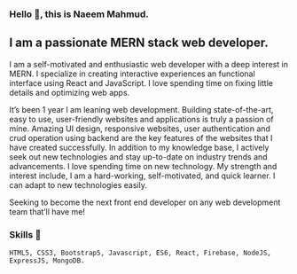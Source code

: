 ### Hello 👋, this is Naeem Mahmud.
## I am a passionate MERN stack web developer.

I am a self-motivated and enthusiastic web developer with a deep interest in MERN. I specialize in creating interactive experiences an functional interface using React and JavaScript. I love spending time on fixing little details and optimizing web apps.

It’s been 1 year I am leaning web development. Building state-of-the-art, easy to use, user-friendly websites and applications is truly a passion of mine. Amazing UI design, responsive websites, user authentication and crud operation using backend are the key features of the websites that I have created successfully. In addition to my knowledge base, I actively seek out new technologies and stay up-to-date on industry trends and advancements. I love spending time on new technology. My strength and interest include, I am a hard-working, self-motivated, and quick learner. I can adapt to new technologies easily.

Seeking to become the next front end developer on any web development team that’ll have me!

### Skills 📕
    HTML5, CSS3, Bootstrap5, Javascript, ES6, React, Firebase, NodeJS, ExpressJS, MongoDB.
